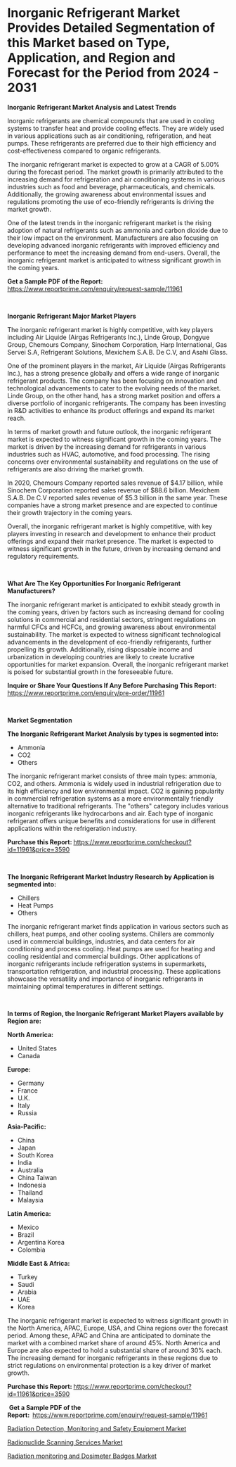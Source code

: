 <p><h1>Inorganic Refrigerant Market Provides Detailed Segmentation of this Market based on Type, Application, and Region and Forecast for the Period from 2024 - 2031</h1></p><p><strong>Inorganic Refrigerant Market Analysis and Latest Trends</strong></p>
<p><p>Inorganic refrigerants are chemical compounds that are used in cooling systems to transfer heat and provide cooling effects. They are widely used in various applications such as air conditioning, refrigeration, and heat pumps. These refrigerants are preferred due to their high efficiency and cost-effectiveness compared to organic refrigerants.</p><p>The inorganic refrigerant market is expected to grow at a CAGR of 5.00% during the forecast period. The market growth is primarily attributed to the increasing demand for refrigeration and air conditioning systems in various industries such as food and beverage, pharmaceuticals, and chemicals. Additionally, the growing awareness about environmental issues and regulations promoting the use of eco-friendly refrigerants is driving the market growth.</p><p>One of the latest trends in the inorganic refrigerant market is the rising adoption of natural refrigerants such as ammonia and carbon dioxide due to their low impact on the environment. Manufacturers are also focusing on developing advanced inorganic refrigerants with improved efficiency and performance to meet the increasing demand from end-users. Overall, the inorganic refrigerant market is anticipated to witness significant growth in the coming years.</p></p>
<p><strong>Get a Sample PDF of the Report:&nbsp;</strong> <a href="https://www.reportprime.com/enquiry/request-sample/11961">https://www.reportprime.com/enquiry/request-sample/11961</a></p>
<p>&nbsp;</p>
<p><strong>Inorganic Refrigerant Major Market Players</strong></p>
<p><p>The inorganic refrigerant market is highly competitive, with key players including Air Liquide (Airgas Refrigerants Inc.), Linde Group, Dongyue Group, Chemours Company, Sinochem Corporation, Harp International, Gas Servei S.A, Refrigerant Solutions, Mexichem S.A.B. De C.V, and Asahi Glass.</p><p>One of the prominent players in the market, Air Liquide (Airgas Refrigerants Inc.), has a strong presence globally and offers a wide range of inorganic refrigerant products. The company has been focusing on innovation and technological advancements to cater to the evolving needs of the market. Linde Group, on the other hand, has a strong market position and offers a diverse portfolio of inorganic refrigerants. The company has been investing in R&D activities to enhance its product offerings and expand its market reach.</p><p>In terms of market growth and future outlook, the inorganic refrigerant market is expected to witness significant growth in the coming years. The market is driven by the increasing demand for refrigerants in various industries such as HVAC, automotive, and food processing. The rising concerns over environmental sustainability and regulations on the use of refrigerants are also driving the market growth.</p><p>In 2020, Chemours Company reported sales revenue of $4.17 billion, while Sinochem Corporation reported sales revenue of $88.6 billion. Mexichem S.A.B. De C.V reported sales revenue of $5.3 billion in the same year. These companies have a strong market presence and are expected to continue their growth trajectory in the coming years.</p><p>Overall, the inorganic refrigerant market is highly competitive, with key players investing in research and development to enhance their product offerings and expand their market presence. The market is expected to witness significant growth in the future, driven by increasing demand and regulatory requirements.</p></p>
<p>&nbsp;</p>
<p><strong>What Are The Key Opportunities For Inorganic Refrigerant Manufacturers?</strong></p>
<p><p>The inorganic refrigerant market is anticipated to exhibit steady growth in the coming years, driven by factors such as increasing demand for cooling solutions in commercial and residential sectors, stringent regulations on harmful CFCs and HCFCs, and growing awareness about environmental sustainability. The market is expected to witness significant technological advancements in the development of eco-friendly refrigerants, further propelling its growth. Additionally, rising disposable income and urbanization in developing countries are likely to create lucrative opportunities for market expansion. Overall, the inorganic refrigerant market is poised for substantial growth in the foreseeable future.</p></p>
<p><strong>Inquire or Share Your Questions If Any Before Purchasing This Report:</strong> <a href="https://www.reportprime.com/enquiry/pre-order/11961">https://www.reportprime.com/enquiry/pre-order/11961</a></p>
<p>&nbsp;</p>
<p><strong>Market Segmentation</strong></p>
<p><strong>The Inorganic Refrigerant Market Analysis by types is segmented into:</strong></p>
<p><ul><li>Ammonia</li><li>CO2</li><li>Others</li></ul></p>
<p><p>The inorganic refrigerant market consists of three main types: ammonia, CO2, and others. Ammonia is widely used in industrial refrigeration due to its high efficiency and low environmental impact. CO2 is gaining popularity in commercial refrigeration systems as a more environmentally friendly alternative to traditional refrigerants. The "others" category includes various inorganic refrigerants like hydrocarbons and air. Each type of inorganic refrigerant offers unique benefits and considerations for use in different applications within the refrigeration industry.</p></p>
<p><strong>Purchase this Report:&nbsp;</strong><a href="https://www.reportprime.com/checkout?id=11961&price=3590">https://www.reportprime.com/checkout?id=11961&price=3590</a></p>
<p>&nbsp;</p>
<p><strong>The Inorganic Refrigerant Market Industry Research by Application is segmented into:</strong></p>
<p><ul><li>Chillers</li><li>Heat Pumps</li><li>Others</li></ul></p>
<p><p>The inorganic refrigerant market finds application in various sectors such as chillers, heat pumps, and other cooling systems. Chillers are commonly used in commercial buildings, industries, and data centers for air conditioning and process cooling. Heat pumps are used for heating and cooling residential and commercial buildings. Other applications of inorganic refrigerants include refrigeration systems in supermarkets, transportation refrigeration, and industrial processing. These applications showcase the versatility and importance of inorganic refrigerants in maintaining optimal temperatures in different settings.</p></p>
<p>&nbsp;</p>
<p><strong>In terms of Region, the Inorganic Refrigerant Market Players available by Region are:</strong></p>
<p>
    <p> <strong> North America: </strong>
        <ul>
            <li>United States</li>
            <li>Canada</li>
        </ul>
        </p> 
    <p> <strong> Europe: </strong>
        <ul>
            <li>Germany</li>
            <li>France</li>
            <li>U.K.</li>
            <li>Italy</li>
            <li>Russia</li>
        </ul>
        </p> 
    <p> <strong> Asia-Pacific: </strong>
        <ul>
            <li>China</li>
            <li>Japan</li>
            <li>South Korea</li>
            <li>India</li>
            <li>Australia</li>
            <li>China Taiwan</li>
            <li>Indonesia</li>
            <li>Thailand</li>
            <li>Malaysia</li>
        </ul>
        </p> 
    <p> <strong> Latin America: </strong>
        <ul>
            <li>Mexico</li>
            <li>Brazil</li>
            <li>Argentina Korea</li>
            <li>Colombia</li>
        </ul>
        </p> 
    <p> <strong> Middle East & Africa: </strong>
        <ul>
            <li>Turkey</li>
            <li>Saudi</li>
            <li>Arabia</li>
            <li>UAE</li>
            <li>Korea</li>
        </ul>
    </p>
    </p>
<p><p>The inorganic refrigerant market is expected to witness significant growth in the North America, APAC, Europe, USA, and China regions over the forecast period. Among these, APAC and China are anticipated to dominate the market with a combined market share of around 45%. North America and Europe are also expected to hold a substantial share of around 30% each. The increasing demand for inorganic refrigerants in these regions due to strict regulations on environmental protection is a key driver of market growth.</p></p>
<p><strong>Purchase this Report: </strong><a href="https://www.reportprime.com/checkout?id=11961&price=3590">https://www.reportprime.com/checkout?id=11961&price=3590</a></p>
<p>&nbsp;<strong>Get a Sample PDF of the Report:&nbsp;&nbsp;</strong><a href="https://www.reportprime.com/enquiry/request-sample/11961">https://www.reportprime.com/enquiry/request-sample/11961</a></p>
<p><strong></strong></p>
<p><p><a href="https://view.publitas.com/reportprime-1/radiation-detection-monitoring-and-safety-equipment-market-offer-valuable-insights-into-market-size-market-share-market-trends-and-projections-spanning-from-2023-to-2030/">Radiation Detection, Monitoring and Safety Equipment Market</a></p><p><a href="https://view.publitas.com/reportprime-1/radionuclide-scanning-services-market-size-reflecting-a-forecast-till-2030-market-by-type-by-application-and-by-geography/">Radionuclide Scanning Services Market</a></p><p><a href="https://view.publitas.com/reportprime-1/global-radiation-monitoring-and-dosimeter-badges-market-size-and-market-trends-insights-and-projections-from-2023-to-2030/">Radiation monitoring and Dosimeter Badges Market</a></p></p>